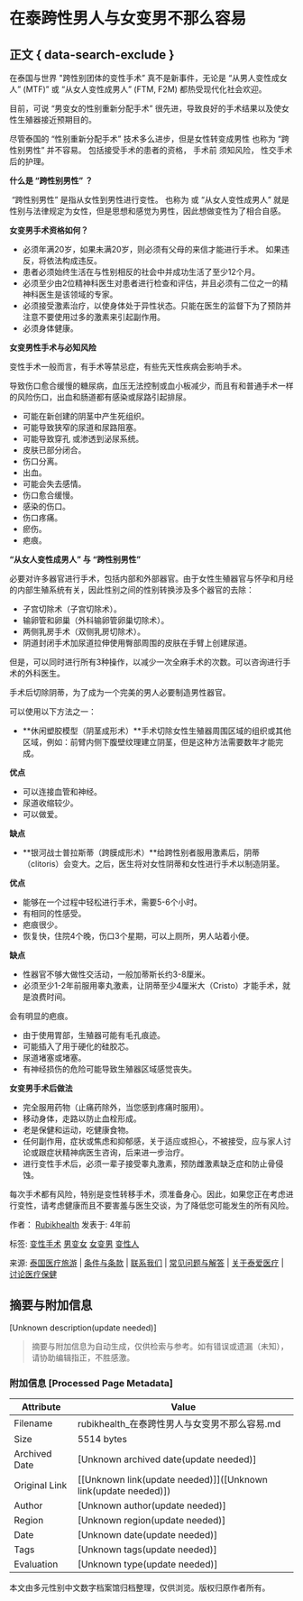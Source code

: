 # 在泰跨性男人与女变男不那么容易

## 正文 { data-search-exclude }


在泰国与世界 "跨性别团体的变性手术” 真不是新事件，无论是 “从男人变性成女人” (MTF)” 或 “从女人变性成男人” (FTM, F2M) 都热受现代化社会欢迎。

目前，可说 “男变女的性别重新分配手术” 很先进，导致良好的手术结果以及使女性生殖器接近预期目的。

尽管泰国的 “性别重新分配手术” 技术多么进步，但是女性转变成男性 也称为 “跨性别男性” 并不容易。 包括接受手术的患者的资格， 手术前 须知风险， 性交手术后的护理。

**什么是 “跨性别男性” ？**

 “跨性别男性” 是指从女性到男性进行变性。 也称为 或 “从女人变性成男人” 就是性别与法律规定为女性，但是思想和感觉为男性，因此想做变性为了相合自感。

**女变男手术资格如何？**

- 必须年满20岁，如果未满20岁，则必须有父母的来信才能进行手术。 如果违反，将依法构成违反。
- 患者必须始终生活在与性别相反的社会中并成功生活了至少12个月。
- 必须至少由2位精神科医生对患者进行检查和评估，并且必须有二位之一的精神科医生是该领域的专家。
- 必须接受激素治疗，以使身体处于异性状态。只能在医生的监督下为了预防并注意不要使用过多的激素来引起副作用。
- 必须身体健康。

**女变男性手术与必知风险**

变性手术一般而言，有手术等禁忌症，有些先天性疾病会影响手术。

导致伤口愈合缓慢的糖尿病，血压无法控制或血小板减少，而且有和普通手术一样的风险伤口，出血和肠道都有感染或尿路引起排尿。

- 可能在新创建的阴茎中产生死组织。
- 可能导致狭窄的尿道和尿路阻塞。
- 可能导致穿孔 或渗透到泌尿系统。
- 皮肤已部分闭合。
- 伤口分离。
- 出血。
- 可能会失去感情。
- 伤口愈合缓慢。
- 感染的伤口。
- 伤口疼痛。
- 瘀伤。
- 疤痕。

**“从女人变性成男人” 与 “跨性别男性”**

必要对许多器官进行手术，包括内部和外部器官。由于女性生殖器官与怀孕和月经的内部生殖系统有关，因此性别之间的性别转换涉及多个器官的去除：

- 子宫切除术（子宫切除术）。
- 输卵管和卵巢（外科输卵管卵巢切除术）。
- 两侧乳房手术（双侧乳房切除术）。
- 阴道封闭手术加尿道拉伸使用臀部周围的皮肤在手臂上创建尿道。

但是，可以同时进行所有3种操作，以减少一次全麻手术的次数。可以咨询进行手术的外科医生。

手术后切除阴蒂，为了成为一个完美的男人必要制造男性器官。

可以使用以下方法之一：

- **休闲塑胶模型（阴茎成形术）**手术切除女性生殖器周围区域的组织或其他区域，例如：前臂内侧下腹壁纹理建立阴茎，但是这种方法需要数年才能完成。

**优点**

- 可以连接血管和神经。
- 尿道收缩较少。
- 可以做爱。

**缺点**

- **银河战士普拉斯蒂（跨膜成形术）**给跨性别者服用激素后，阴蒂（clitoris）会变大。之后，医生将对女性阴蒂和女性进行手术以制造阴茎。

**优点**

- 能够在一个过程中轻松进行手术，需要5-6个小时。
- 有相同的性感受。
- 疤痕很少。
- 恢复快，住院4个晚，伤口3个星期，可以上厕所，男人站着小便。

**缺点**

- 性器官不够大做性交活动，一般加蒂斯长约3-8厘米。
- 必须至少1-2年前服用睾丸激素，让阴蒂至少4厘米大（Cristo）才能手术，就是浪费时间。

会有明显的疤痕。

- 由于使用胃部，生殖器可能有毛孔痕迹。
- 可能插入了用于硬化的硅胶芯。
- 尿道堵塞或堵塞。
- 有神经损伤的危险可能导致生殖器区域感觉丧失。

**女变男手术后做法**

- 完全服用药物（止痛药除外，当您感到疼痛时服用）。
- 移动身体，走路以防止血栓形成。
- 老是保健和运动，吃健康食物。
- 任何副作用，症状或焦虑和抑郁感，关于适应或担心，不被接受，应与家人讨论或跟症状精神病医生咨询，后来进一步治疗。
- 进行变性手术后，必须一辈子接受睾丸激素，预防雌激素缺乏症和防止骨侵蚀。

每次手术都有风险，特别是变性转移手术，须准备身心。因此，如果您正在考虑进行变性，请考虑健康而且不要害羞与医生交谈，为了降低您可能发生的所有风险。

作者： [Rubikhealth](#) 发表于: 4年前

标签: [变性手术](https://rubikhealth.com/articles/tags/transsexual) [男变女](https://rubikhealth.com/articles/tags/male-to-female) [女变男](https://rubikhealth.com/articles/tags/female-to-male) [变性人](https://rubikhealth.com/articles/tags/transgender)

来源: [泰国医疗旅游](https://rubikhealth.com/zh/articles) | [条件与条款](https://rubikhealth.com/zh/terms-and-conditions) | [联系我们](https://rubikhealth.com/zh/contact) | [常见问题与解答](https://rubikhealth.com/zh/faq) | [关于泰爱医疗](https://rubikhealth.com/zh/about) | [讨论医疗保健](https://talk.rubikhealth.com)
<!-- tcd_original_link https://rubikhealth.com/zh/articles/a-transman-the-transition-from-female-to-male-never-easy-in-thailand -->


## 摘要与附加信息

<!-- tcd_abstract -->
[Unknown description(update needed)]
<!-- tcd_abstract_end -->

> 摘要与附加信息为自动生成，仅供检索与参考。如有错误或遗漏（未知），请协助编辑指正，不胜感激。

### 附加信息 [Processed Page Metadata]

| Attribute       | Value                                  |
|-----------------|----------------------------------------|
| Filename        | rubikhealth_在泰跨性男人与女变男不那么容易.md                             |
| Size            | 5514 bytes                           |
| Archived Date   | [Unknown archived date(update needed)]                             |
| Original Link   | [[Unknown link(update needed)]]([Unknown link(update needed)])                       |
| Author          | [Unknown author(update needed)]                               |
| Region          | [Unknown region(update needed)]                               |
| Date            | [Unknown date(update needed)]                                 |
| Tags            | [Unknown tags(update needed)]                                 |
| Evaluation            | [Unknown type(update needed)]                                 |
<!-- tcd_table_end -->

本文由多元性别中文数字档案馆归档整理，仅供浏览。版权归原作者所有。
